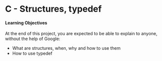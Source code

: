 # C - Structures, typedef

#### Learning Objectives
At the end of this project, you are expected to be able to explain to anyone, without the help of Google:

 - What are structures, when, why and how to use them
 - How to use typedef
